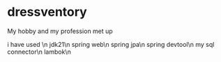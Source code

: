# dressventory
My hobby and my profession met up

i have used \n
jdk21\n
spring web\n 
spring jpa\n
spring devtool\n
my sql connector\n
lambok\n

